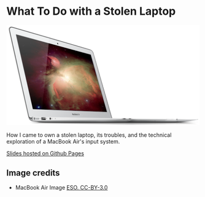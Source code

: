 # What To Do with a Stolen Laptop

<img src="images/MacBook_Air_Mid_2012.png">

How I came to own a stolen laptop,
its troubles, and the technical exploration of a MacBook Air's input system.

[Slides hosted on Github Pages](https://temmeand.github.io/macbook-air-input-fix/)

## Image credits

- MacBook Air Image [ESO. CC-BY-3.0](https://commons.wikimedia.org/wiki/File:MacBook_Air_Mid_2012.png)
